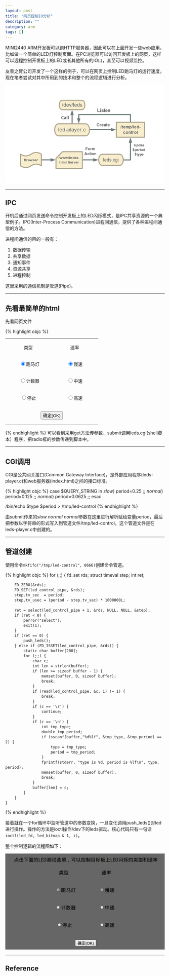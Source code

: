 ```yaml
---
layout: post
title: "网页控制IO分析"
description: ""
category: arm
tags: []
---
```


MINI2440 ARM开发板可以跑HTTP服务器，因此可以在上面开发一些web应用。比如做一个简单的LED灯控制页面。在PC浏览器可以访问开发板上的网页，这样可以远程控制开发板上的LED或者其他所有的IO口，甚至可以视频监控。

友善之臂公司开发了一个这样的例子，可以在网页上控制LED跑马灯的运行速度。现在笔者尝试对其中所用到的技术和整个的流程逻辑进行分析。

![图片](/assets/images/leds.png)

---------------------------------------------------------------------------------------
## IPC
开机后通过网页发送命令控制开发板上的LED闪烁模式，是IPC共享资源的一个典型例子。IPC(Inter-Process Communication)进程间通信，提供了各种进程间通信的方法。

进程间通信的目的一般有：
1) 数据传输 
2) 共享数据
3) 通知事件
4) 资源共享
5) 进程控制

这里采用的通信机制是管道(Pipe)。

--------------------------------------------------------------------------------------
## 先看最简单的html
先看网页文件

{% highlight objc %}
<td colspan="2" align="center"><form method="get" action="leds.cgi" name="LED-TEST">
   <div align="left">
      <table border="0" width="280" align="center">
        <tr>
          <td width="131">
            <p align="center">类型</td>
            <td width="135">
              <p align="center">速率</td>
          </tr>
        <tr>
          <td width="131">
            <p align="center">&nbsp; <input type="radio" value="ping" checked name="type">跑马灯</td>
            <td width="135">
              <p align="center"><input type="radio" name="speed" value="slow" checked>慢速</td>
          </tr>
        <tr>
          <td width="131">
            <p align="center">&nbsp; <input type="radio" name="type" value="counter">计数器</td>
            <td width="135">
              <p align="center"><input type="radio" name="speed" value="normal">中速</td>
          </tr>
        <tr>
          <td width="131">
            <p align="center"><input type="radio" name="type" value="stop">停止</td>
            <td width="135">
              <p align="center"><input type="radio" name="speed" value="fast">高速</td>
          </tr>
        <tr>
          <td colspan="2" width="272">
            <p align="center"><input type="submit" value="确定(OK)" name="submit"></td>
        </tr>
      </table>
     </div>
    <div align="center"></div><div align="center"></div><div align="left"></div><div align="left"></div></form> </td>
{% endhighlight %}
可以看到采用get方法传参数，submit调用leds.cgi(shell脚本）程序，把radio框的参数传递到脚本中。

---------------------------------------------------------------------
## CGI调用
CGI是公共网关接口(Common Gateway Interface)，是外部应用程序(leds-player.c)和web服务器(index.html)之间的接口标准。

{% highlight objc %}
case $QUERY_STRING in
        *slow*)
                period=0.25
                ;;
        *normal*)
                period=0.125
                ;;
        *normal*)
                period=0.0625
                ;;
esac

/bin/echo $type $period > /tmp/led-control
{% endhighlight %}

由submit传来的*slow* *normal* *normal*参数在这里进行解析赋给变量period，最后把参数以字符串的形式写入到管道文件/tmp/led-control。这个管道文件是在leds-player.c中创建的。


----------------------------------------------------------------------
## 管道创建
使用命令`mkfifo("/tmp/led-control", 0666)`创建命令管道。

{% highlight objc %}
for (;;) {
                fd_set rds;
		struct timeval step;
		int ret;

		FD_ZERO(&rds);
		FD_SET(led_control_pipe, &rds);
		step.tv_sec  = period;
		step.tv_usec = (period - step.tv_sec) * 1000000L;

		ret = select(led_control_pipe + 1, &rds, NULL, NULL, &step);
		if (ret < 0) {
			perror("select");
			exit(1);
		}
		if (ret == 0) {
			push_leds();
		} else if (FD_ISSET(led_control_pipe, &rds)) {
			static char buffer[200];
			for (;;) {
				char c;
				int len = strlen(buffer);
				if (len >= sizeof buffer - 1) {
					memset(buffer, 0, sizeof buffer);
					break;
				}
				if (read(led_control_pipe, &c, 1) != 1) {
					break;
				}
				if (c == '\r') {
					continue;
				}
				if (c == '\n') {
					int tmp_type;
					double tmp_period;
					if (sscanf(buffer,"%d%lf", &tmp_type, &tmp_period) == 2) {
						type = tmp_type;
						period = tmp_period;
					}
					fprintf(stderr, "type is %d, period is %lf\n", type, period);
					memset(buffer, 0, sizeof buffer);
					break;
				}
				buffer[len] = c;
			}
		}
	}

{% endhighlight %}

接着就在一个for循环中监听管道中的参数变换，一旦变化调用push_leds()对led进行操作。操作的方法是ioctl操作/dev下的leds驱动。核心代码只有一句话`ioctl(led_fd, led_bitmap & 1, i)`。

整个控制逻辑的流程图如下：

![图片](/assets/images/web.png)

--------------------------------------------------------------------
## Reference





